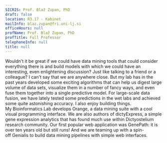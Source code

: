 ```yaml
---
SICRIS: Prof. Blaž Zupan, PhD
draft: false
location: R3.17 - Kabinet
mailInfo: blaz.zupan@fri.uni-lj.si
officeHours: null
profName: Prof. Blaž Zupan, PhD
profTitle: Full Professor
telephoneInfo: null
title: null
---
```



Wouldn't it be great if we could have data mining tools that could consider everything there is and build models with which we could have an interesting, even enlightening discussion? Just like talking to a friend or a colleague? I can't say that we are anywhere close. But my lab has in the past years developed some exciting algorithms that can help us digest large volume of data sets, visualize them in a number of fancy ways, and even fuse them together into a single predictive model. For large-scale data fusion, we have lately tested some predictions in the wet labs and achieved some quite astonishing accuracy.
I also enjoy building things. My Bioinformatics Lab develops Orange, a data mining suite with a cool visual programming interface. We are also authors of dictyExpress, a simple gene expression analytics that has found much use within Dictyostelium research community. Our first popular web application was GenePath: it is over ten years old but still runs! And we are teaming up with a spin-off Genialis to build data mining pipelines with simple web interfaces.